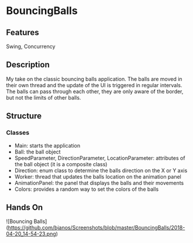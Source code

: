 # BouncingBalls

## Features
Swing, Concurrency

## Description
My take on the classic bouncing balls application. The
balls are moved in their own thread and the update of the
UI is triggered in regular intervals. The balls can pass
through each other, they are only aware of the border, but
not the limits of other balls.

## Structure

### Classes
- Main: starts the application
- Ball: the ball object
- SpeedParameter, DirectionParameter, LocationParameter: attributes
of the ball object (it is a composite class)
- Direction: enum class to determine the balls direction
on the X or Y axis
- Worker: thread that updates the balls location on the
animation panel
- AnimationPanel: the panel that displays the balls and their
movements
- Colors: provides a random way to set the colors of the balls

## Hands On

![Bouncing Balls] (https://github.com/bjanos/Screenshots/blob/master/BouncingBalls/2018-04-20_14-54-23.png)


